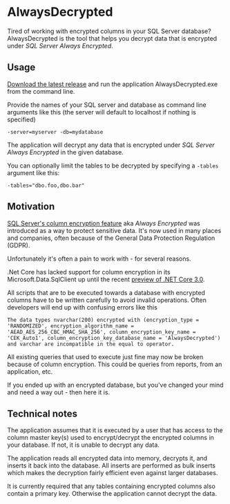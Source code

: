 # AlwaysDecrypted

Tired of working with encrypted columns in your SQL Server database? AlwaysDecrypted is the tool that helps you decrypt data that is encrypted under _SQL Server Always Encrypted_.

## Usage

[Download the latest release](https://github.com/dybzon/AlwaysDecrypted/releases) and run the application AlwaysDecrypted.exe from the command line.

Provide the names of your SQL server and database as command line arguments like this (the server will default to localhost if nothing is specified)

`-server=myserver -db=mydatabase`

The application will decrypt any data that is encrypted under _SQL Server Always Encrypted_ in the given database.

You can optionally limit the tables to be decrypted by specifying a `-tables` argument like this:

`-tables="dbo.foo,dbo.bar"`

## Motivation

[SQL Server's column encryption feature](https://docs.microsoft.com/en-us/sql/relational-databases/security/encryption/always-encrypted-database-engine?view=sql-server-2017) aka _Always Encrypted_ was introduced as a way to protect sensitive data. It's now used in many places and companies, often because of the General Data Protection Regulation (GDPR).

Unfortunately it's often a pain to work with - for several reasons.

.Net Core has lacked support for column encryption in its Microsoft.Data.SqlClient up until the recent [preview of .NET Core 3.0](https://devblogs.microsoft.com/dotnet/announcing-net-core-3-0-preview-5/).

All scripts that are to be executed towards a database with encrypted columns have to be written carefully to avoid invalid operations. Often developers will end up with confusing errors like this

```error
The data types nvarchar(200) encrypted with (encryption_type = 'RANDOMIZED', encryption_algorithm_name = 'AEAD_AES_256_CBC_HMAC_SHA_256', column_encryption_key_name = 'CEK_Auto1', column_encryption_key_database_name = 'AlwaysDecrypted') and varchar are incompatible in the equal to operator.
```

All existing queries that used to execute just fine may now be broken because of column encryption. This could be queries from reports, from an application, etc.

If you ended up with an encrypted database, but you've changed your mind and need a way out - then here it is.

## Technical notes

The application assumes that it is executed by a user that has access to the column master key(s) used to encrypt/decrypt the encrypted columns in your database. If not, it is unable to decrypt any data.

The application reads all encrypted data into memory, decrypts it, and inserts it back into the database. All inserts are performed as bulk inserts which makes the decryption fairly efficient even against larger databases.

It is currently required that any tables containing encrypted columns also contain a primary key. Otherwise the application cannot decrypt the data.
